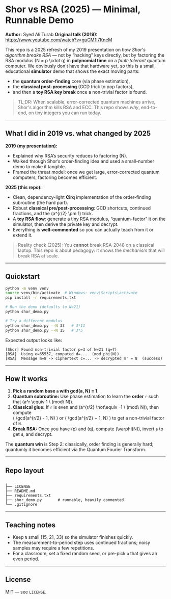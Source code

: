 # Shor vs RSA (2025) — Minimal, Runnable Demo

**Author:** Syed Ali Turab
**Original talk (2019):** https://www.youtube.com/watch?v=guGM1l7KneM

This repo is a 2025 refresh of my 2019 presentation on *how Shor's algorithm breaks RSA* — not by “hacking” keys directly, but by factoring the RSA modulus \(N = p \cdot q\) in **polynomial time** on a *fault-tolerant* quantum computer. We obviously don't have that hardware yet, so this is a small, educational **simulator** demo that shows the exact moving parts:

- the **quantum order-finding** core (via phase estimation),
- the **classical post-processing** (GCD trick to pop factors),
- and then a **toy RSA key break** once a non-trivial factor is found.

> TL;DR: When scalable, error-corrected quantum machines arrive, Shor's algorithm kills RSA and ECC. This repo shows *why*, end-to-end, on tiny integers you can run today.

---

## What I did in 2019 vs. what changed by 2025

**2019 (my presentation):**
- Explained why RSA’s security reduces to factoring \(N\).
- Walked through Shor’s order-finding idea and used a small-number demo to make it tangible.
- Framed the threat model: once we get large, error-corrected quantum computers, factoring becomes efficient.

**2025 (this repo):**
- Clean, dependency-light **Cirq** implementation of the order-finding subroutine (the hard part).
- Robust **classical pre/post-processing**: GCD shortcuts, continued fractions, and the \(a^{r/2} \pm 1\) trick.
- A **toy RSA flow**: generate a tiny RSA modulus, “quantum-factor” it on the simulator, then derive the private key and decrypt.
- Everything is **well-commented** so you can actually teach from it or extend it.

> Reality check (2025): You **cannot** break RSA-2048 on a classical laptop. This repo is about pedagogy: it shows the *mechanism* that will break RSA at scale.

---

## Quickstart

```bash
python -m venv venv
source venv/bin/activate  # Windows: venv\Scripts\activate
pip install -r requirements.txt

# Run the demo (defaults to N=21)
python shor_demo.py

# Try a different modulus
python shor_demo.py --N 33   # 3*11
python shor_demo.py --N 15   # 3*5
```

Expected output looks like:
```
[Shor] Found non-trivial factor p=3 of N=21 (q=7)
[RSA]  Using e=65537, computed d=...  (mod phi(N))
[RSA]  Message m=8 -> ciphertext c=... -> decrypted m' = 8  (success)
```

---

## How it works

1. **Pick a random base `a` with gcd(a, N) = 1**.  
2. **Quantum subroutine:** Use phase estimation to learn the **order** `r` such that \(a^r \equiv 1 \ (mod\ N)\).  
3. **Classical glue:** If `r` is even and \(a^{r/2} \not\equiv -1 \ (mod\ N)\), then compute  
   \( \gcd(a^{r/2} - 1, N) \) or \( \gcd(a^{r/2} + 1, N) \) to get a non-trivial factor of `N`.  
4. **Break RSA:** Once you have \(p\) and \(q\), compute \(\varphi(N)\), invert `e` to get `d`, and decrypt.

The **quantum win** is Step 2: classically, order finding is generally hard; quantumly it becomes efficient via the Quantum Fourier Transform.

---

## Repo layout

```
.
├── LICENSE
├── README.md
├── requirements.txt
├── shor_demo.py       # runnable, heavily commented
└── .gitignore
```

---

## Teaching notes

- Keep `N` small (15, 21, 33) so the simulator finishes quickly.
- The measurement-to-period step uses continued fractions; noisy samples may require a few repetitions.
- For a classroom, set a fixed random seed, or pre-pick `a` that gives an even period.

---

## License

MIT — see `LICENSE`.
